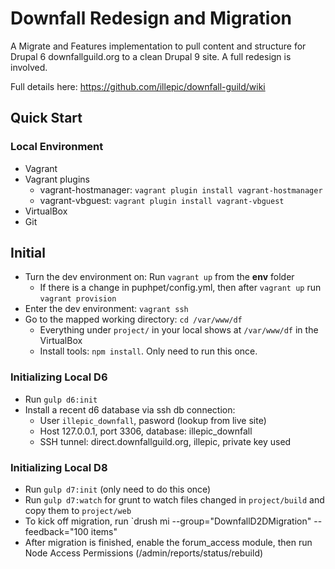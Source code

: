 # Downfall Redesign and Migration

A Migrate and Features implementation to pull content and structure for Drupal 6 downfallguild.org to a clean Drupal 9 site. A full redesign is involved.

Full details here: https://github.com/illepic/downfall-guild/wiki

## Quick Start

### Local Environment

* Vagrant
* Vagrant plugins
  * vagrant-hostmanager: `vagrant plugin install vagrant-hostmanager`
  * vagrant-vbguest: `vagrant plugin install vagrant-vbguest`
* VirtualBox
* Git

## Initial

* Turn the dev environment on: Run `vagrant up` from the **env** folder
  * If there is a change in puphpet/config.yml, then after `vagrant up` run `vagrant provision`
* Enter the dev environment: `vagrant ssh`
* Go to the mapped working directory: `cd /var/www/df`
  * Everything under `project/` in your local shows at `/var/www/df` in the VirtualBox
  * Install tools: `npm install`. Only need to run this once.

### Initializing Local D6
  
* Run `gulp d6:init`
* Install a recent d6 database via ssh db connection:
  * User `illepic_downfall`, pasword (lookup from live site)
  * Host 127.0.0.1, port 3306, database: illepic_downfall
  * SSH tunnel: direct.downfallguild.org, illepic, private key used

### Initializing Local D8

* Run `gulp d7:init` (only need to do this once)
* Run `gulp d7:watch` for grunt to watch files changed in `project/build` and copy them to `project/web`
* To kick off migration, run `drush mi --group="DownfallD2DMigration" --feedback="100 items"
* After migration is finished, enable the forum_access module, then run Node Access Permissions (/admin/reports/status/rebuild)